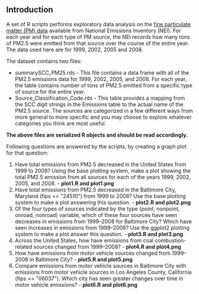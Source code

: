 ## Introduction

A set of R scripts performs exploratory data analysis on the [fine particulate matter (PM) data](https://d396qusza40orc.cloudfront.net/exdata%2Fdata%2FNEI_data.zip) available from National Emissions Inventory (NEI). For each year and for each type of PM source, the NEI records how many tons of PM2.5 were emitted from that source over the course of the entire year. The data used here are for 1999, 2002, 2005 and 2008.

The dataset contains two files:
* summarySCC_PM25.rds - This file contains a data frame with all of the PM2.5 emissions data for 1999, 2002, 2005, and 2008. For each year, the table contains number of tons of PM2.5 emitted from a specific type of source for the entire year.
* Source_Classification_Code.rds - This table provides a mapping from the SCC digit strings in the Emissions table to the actual name of the PM2.5 source. The sources are categorized in a few different ways from more general to more specific and you may choose to explore whatever categories you think are most useful.

<b>The above files are serialized R objects and should be read accordingly.</b>

Following questions are answered by the scripts, by creating a graph plot for that question:
<ol>
<li>Have total emissions from PM2.5 decreased in the United States from 1999 to 2008? Using the base plotting system, make a plot showing the total PM2.5 emission from all sources for each of the years 1999, 2002, 2005, and 2008. - <b>plot1.R and plot1.png</b></li>
<li>Have total emissions from PM2.5 decreased in the Baltimore City, Maryland (fips == "24510") from 1999 to 2008? Use the base plotting system to make a plot answering this question. - <b>plot2.R and plot2.png</b></li>
<li>Of the four types of sources indicated by the type (point, nonpoint, onroad, nonroad) variable, which of these four sources have seen decreases in emissions from 1999–2008 for Baltimore City? Which have seen increases in emissions from 1999–2008? Use the ggplot2 plotting system to make a plot answer this question. - <b>plot3.R and plot3.png</b></li>
<li>Across the United States, how have emissions from coal combustion-related sources changed from 1999–2008? - <b>plot4.R and plot4.png</b></li>
<li>How have emissions from motor vehicle sources changed from 1999–2008 in Baltimore City? - <b>plot5.R and plot5.png</b></li>
<li>Compare emissions from motor vehicle sources in Baltimore City with emissions from motor vehicle sources in Los Angeles County, California (fips == "06037"). Which city has seen greater changes over time in motor vehicle emissions? - <b>plot6.R and plot6.png</b></li>
</ol>

